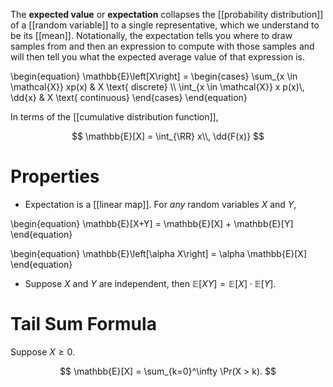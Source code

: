 The **expected value** or **expectation** collapses the [[probability distribution]] of a [[random variable]] to a single representative, which we understand to be its [[mean]]. Notationally, the expectation tells you where to draw samples from and then an expression to compute with those samples and will then tell you what the expected average value of that expression is.

\begin{equation}
\mathbb{E}\left[X\right] = \begin{cases} \sum_{x \in \mathcal{X}} xp(x) & X \text{ discrete} \\\\ \int_{x \in \mathcal{X}} x p(x)\\, \dd{x} & X \text{ continuous} \end{cases}
\end{equation}


In terms of the [[cumulative distribution function]],

$$
\mathbb{E}[X] = \int_{\RR} x\\, \dd{F(x)}
$$

# Properties

* Expectation is a [[linear map]]. For _any_ random variables $X$ and $Y$,

\begin{equation}
\mathbb{E}[X+Y] = \mathbb{E}[X] + \mathbb{E}[Y]
\end{equation}

\begin{equation}
\mathbb{E}\left[\alpha X\right] = \alpha \mathbb{E}[X]
\end{equation}

* Suppose $X$ and $Y$ are independent, then $\mathbb{E}[XY] = \mathbb{E}[X] \cdot \mathbb{E}[Y]$.

# Tail Sum Formula

Suppose $X \geqslant 0$.

$$
\mathbb{E}[X] = \sum_{k=0}^\infty \Pr(X > k).
$$